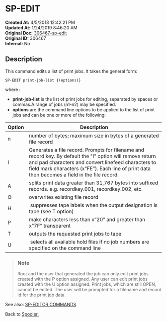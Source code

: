 # SP-EDIT

**Created At:** 4/5/2018 12:42:21 PM  
**Updated At:** 1/24/2019 8:46:20 AM  
**Original Doc:** [306467-sp-edit](https://docs.jbase.com/44205-spooler/306467-sp-edit)  
**Original ID:** 306467  
**Internal:** No  

## Description

This command edits a list of print jobs. It takes the general form:

```
SP-EDIT print-job-list {(options)}
```

where :

- **print-job-list** is the list of print jobs for editing, separated by spaces or commas.A range of jobs (n1-n2) may be specified.
- **options** are the command line options to be applied to the list of print jobs and can be one or more of the following:

| Option | Description |
| --- | --- |
| n | number of bytes; maximum size in bytes of a generated file record |
| I | Generates a file record. Prompts for filename and record key. By default the "I" option will remove return and pad characters and convert linefeed characters to field mark characters (x”FE”). Each line of print data then becomes a field in the file record. |
| A | splits print data greater than 31,767 bytes into suffixed records. e.g. recordkey.001, recordkey.002, etc. |
| O | overwrites existing file record |
| H |  suppresses tape labels when the output designation is tape (see T option) |
| P | make characters less than x”20” and greater than x”7F” transparent |
| T | outputs the requested print jobs to tape |
| U |  selects all available hold files if no job numbers are specified on the command line |

> ### Note
>
> Root and the user that generated the job can only edit print jobs created with the P option assigned. Any user can edit print jobs created with the U option assigned. Print jobs, which are still OPEN, cannot be edited. The user will be prompted for a filename and record id for the print job data.

See also: [SP-EDITOR COMMANDS](./../sp-editor-commands).

Back to [Spooler.](./../jbase-spooler)
